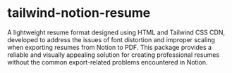 # tailwind-notion-resume
A lightweight resume format designed using HTML and Tailwind CSS CDN, developed to address the issues of font distortion and improper scaling when exporting resumes from Notion to PDF. This package provides a reliable and visually appealing solution for creating professional resumes without the common export-related problems encountered in Notion.
